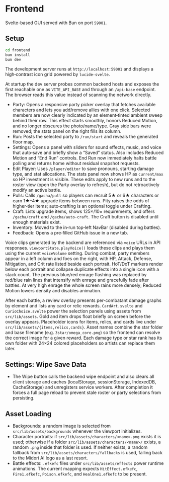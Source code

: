 # Frontend

Svelte-based GUI served with Bun on port `59001`.

## Setup

```bash
cd frontend
bun install
bun dev
```

The development server runs at `http://localhost:59001` and displays a
high‑contrast icon grid powered by `lucide-svelte`.

At startup the dev server probes common backend hosts and exposes the first
reachable one as `VITE_API_BASE` and through an `/api-base` endpoint. The
browser reads this value instead of scanning the network directly.

- Party: Opens a responsive party picker overlay that fetches available
  characters and lets you add/remove allies with one click. Selected members
  are now clearly indicated by an element‑tinted ambient sweep behind their
  row. This effect starts smoothly, honors Reduced Motion, and no longer
  obscures the photo/name/type. Gray side bars were removed; the stats panel on
  the right fills its column.
- Run: Posts the selected party to `/run/start` and reveals the generated
  floor map.
- Settings: Opens a panel with sliders for sound effects, music, and voice
  that auto‑save and briefly show a “Saved” status. Also includes Reduced
  Motion and “End Run” controls. End Run now immediately halts battle polling
  and returns home without residual snapshot requests.
- Edit Player: Uses `/player/editor` to save pronouns, starting damage type,
  and stat allocations. The stats panel now shows HP as `current/max` so HP
  investment is visible. These edits apply to new runs and to the roster view
  (open the Party overlay to refresh), but do not retroactively modify an
  active battle.
- Pulls: Calls `/gacha/pull` so players can recruit 5★ or 6★ characters or
  earn 1★–4★ upgrade items between runs. Pity raises the odds of higher‑tier
  items; auto‑crafting is an optional toggle under Crafting.
- Craft: Lists upgrade items, shows 125×/10× requirements, and offers
  `/gacha/craft` and `/gacha/auto-craft`. The Craft button is disabled until
  enough materials exist.
- Inventory: Moved to the in‑run top‑left NavBar (disabled during battles).
- Feedback: Opens a pre‑filled GitHub issue in a new tab.

Voice clips generated by the backend are referenced via `voice` URLs in API
responses. `viewportState.playVoice()` loads these clips and plays them using
the current `voiceVolume` setting.
During combat, party members appear in a left column and foes on the right,
with HP, Attack, Defense, Mitigation, and Crit rate listed beside each
portrait. HoT/DoT markers render below each portrait and collapse duplicate
effects into a single icon with a stack count. The previous blue/red enrage
flashing was replaced by red/blue rain lines that intensify with enrage and
gracefully fade after battles. At very high enrage the whole screen rains more
densely; Reduced Motion lowers density and disables animation.

After each battle, a review overlay presents per-combatant damage graphs by
element and lists any card or relic rewards. `CardArt.svelte` and
`CurioChoice.svelte` power the selection panels using assets from
`src/lib/assets`. Gold and item drops float briefly on screen before the overlay
appears.
Placeholder icons for items, relics, and cards live under `src/lib/assets/{items,relics,cards}`. Asset names combine the star folder and base filename (e.g. `3star/omega_core.png`) so the frontend can resolve the correct image for a given reward. Each damage type or star rank has its own folder with 24×24 colored placeholders so artists can replace them later.

## Settings: Wipe Save Data
- The Wipe button calls the backend wipe endpoint and also clears all client storage and caches (localStorage, sessionStorage, IndexedDB, CacheStorage) and unregisters service workers. After completion it forces a full page reload to prevent stale roster or party selections from persisting.

## Asset Loading
- Backgrounds: a random image is selected from `src/lib/assets/backgrounds` whenever the viewport initializes.
- Character portraits: if `src/lib/assets/characters/<name>.png` exists it is used; otherwise if a folder `src/lib/assets/characters/<name>/` exists, a random `.png` inside that folder is used. If neither exists, a random fallback from `src/lib/assets/characters/fallbacks` is used, falling back to the Midori AI logo as a last resort.
- Battle effects: `.efkefc` files under `src/lib/assets/effects` power runtime animations. The current mapping expects `HitEffect.efkefc`, `Fire1.efkefc`, `Poison.efkefc`, and `HealOne1.efkefc` to be present.
